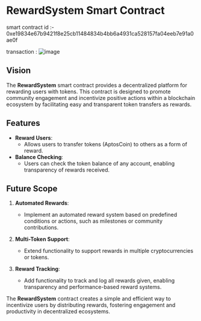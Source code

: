 # RewardSystem Smart Contract

smart contract id :- 0xe19834e67b9421f8e25cb11484834b4bb6a4931ca528157fa04eeb7e91a0ae0f

transaction : ![image](https://github.com/user-attachments/assets/441c2b20-7897-42fa-9309-3e4accd388af)



## Vision

The **RewardSystem** smart contract provides a decentralized platform for rewarding users with tokens. This contract is designed to promote community engagement and incentivize positive actions within a blockchain ecosystem by facilitating easy and transparent token transfers as rewards.

## Features

- **Reward Users**:
  - Allows users to transfer tokens (AptosCoin) to others as a form of reward.
- **Balance Checking**:
  - Users can check the token balance of any account, enabling transparency of rewards received.

## Future Scope

1. **Automated Rewards**:

   - Implement an automated reward system based on predefined conditions or actions, such as milestones or community contributions.

2. **Multi-Token Support**:

   - Extend functionality to support rewards in multiple cryptocurrencies or tokens.

3. **Reward Tracking**:
   - Add functionality to track and log all rewards given, enabling transparency and performance-based reward systems.

The **RewardSystem** contract creates a simple and efficient way to incentivize users by distributing rewards, fostering engagement and productivity in decentralized ecosystems.
